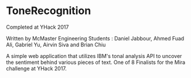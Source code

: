 # ToneRecognition

Completed at YHack 2017

Written by McMaster Engineering Students : Daniel Jabbour, Ahmed Fuad Ali, Gabriel Yu, Airvin Siva and Brian Chiu

A simple web application that utilizes IBM's tonal analysis API to uncover the sentiment behind various pieces of text. One of 8 Finalists for the Mira challenge at YHack 2017.
